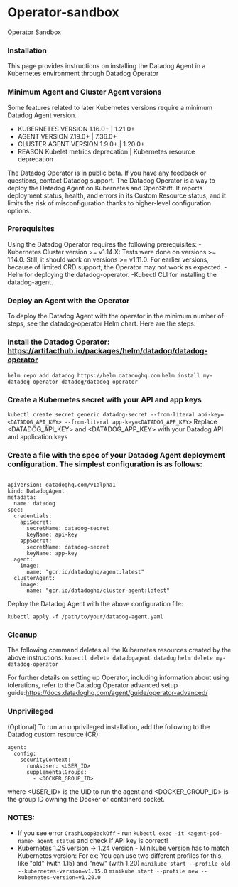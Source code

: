 # Operator-sandbox
Operator Sandbox

### Installation
This page provides instructions on installing the Datadog Agent in a Kubernetes environment through Datadog Operator

### Minimum Agent and Cluster Agent versions
Some features related to later Kubernetes versions require a minimum Datadog Agent version.

- KUBERNETES VERSION 1.16.0+ | 1.21.0+	
- AGENT VERSION	7.19.0+ | 7.36.0+	
- CLUSTER AGENT VERSION	1.9.0+ | 1.20.0+
- REASON Kubelet metrics deprecation | Kubernetes resource deprecation
	            	      	                               	             
The Datadog Operator is in public beta. If you have any feedback or questions, contact Datadog support.
The Datadog Operator is a way to deploy the Datadog Agent on Kubernetes and OpenShift. It reports deployment status, health, and errors in its Custom Resource status, and it limits the risk of misconfiguration thanks to higher-level configuration options.

### Prerequisites
Using the Datadog Operator requires the following prerequisites:
-Kubernetes Cluster version >= v1.14.X: Tests were done on versions >= 1.14.0. Still, it should work on versions >= v1.11.0. For earlier versions, because of limited CRD support, the Operator may not work as expected.
-Helm for deploying the datadog-operator.
-Kubectl CLI for installing the datadog-agent.

### Deploy an Agent with the Operator
To deploy the Datadog Agent with the operator in the minimum number of steps, see the datadog-operator Helm chart. Here are the steps:

### Install the Datadog Operator: https://artifacthub.io/packages/helm/datadog/datadog-operator
`helm repo add datadog https://helm.datadoghq.com`
`helm install my-datadog-operator datadog/datadog-operator`

### Create a Kubernetes secret with your API and app keys
`kubectl create secret generic datadog-secret --from-literal api-key=<DATADOG_API_KEY> --from-literal app-key=<DATADOG_APP_KEY>`
Replace <DATADOG_API_KEY> and <DATADOG_APP_KEY> with your Datadog API and application keys

### Create a file with the spec of your Datadog Agent deployment configuration. The simplest configuration is as follows:

``` 

apiVersion: datadoghq.com/v1alpha1
kind: DatadogAgent
metadata:
  name: datadog
spec:
  credentials:
    apiSecret:
      secretName: datadog-secret
      keyName: api-key
    appSecret:
      secretName: datadog-secret
      keyName: app-key
  agent:
    image:
      name: "gcr.io/datadoghq/agent:latest"
  clusterAgent:
    image:
      name: "gcr.io/datadoghq/cluster-agent:latest" 
```

Deploy the Datadog Agent with the above configuration file:

`kubectl apply -f /path/to/your/datadog-agent.yaml`

### Cleanup
The following command deletes all the Kubernetes resources created by the above instructions:
`kubectl delete datadogagent datadog`
`helm delete my-datadog-operator`

For further details on setting up Operator, including information about using tolerations, refer to the Datadog Operator advanced setup guide:https://docs.datadoghq.com/agent/guide/operator-advanced/

### Unprivileged
(Optional) To run an unprivileged installation, add the following to the Datadog custom resource (CR):

```
agent:
  config:
    securityContext:
      runAsUser: <USER_ID>
      supplementalGroups:
        - <DOCKER_GROUP_ID>
``` 
where <USER_ID> is the UID to run the agent and <DOCKER_GROUP_ID> is the group ID owning the Docker or containerd socket.

### NOTES:
- If you see error `CrashLoopBackOff` - run `kubectl exec -it <agent-pod-name> agent status`
and check if API key is correct!
- Kubernetes 1.25 version -> 1.24 version - Minikube version has to match Kubernetes version:
For ex: You can use two different profiles for this, like "old" (with 1.15) and "new" (with 1.20)
`minikube start --profile old --kubernetes-version=v1.15.0`
`minikube start --profile new --kubernetes-version=v1.20.0`
